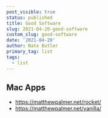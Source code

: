 ```yaml
---
post_visible: true
status: published
title: Good Software
slug: 2021-04-20-good-software
custom_slug: good-software
date: '2021-04-20'
author: Nate Butler
primary_tag: list
tags:
  - list
---
```

## Mac Apps

- https://matthewpalmer.net/rocket/
- https://matthewpalmer.net/vanilla/
